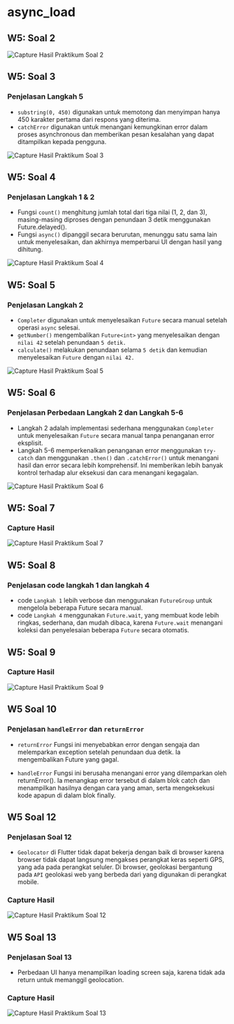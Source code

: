 # async_load

## W5: Soal 2

![Capture Hasil Praktikum Soal 2](./assets/soal2.png)

## W5: Soal 3

### Penjelasan Langkah 5

- `substring(0, 450)` digunakan untuk memotong dan menyimpan hanya 450 karakter pertama dari respons yang diterima.
- `catchError` digunakan untuk menangani kemungkinan error dalam proses asynchronous dan memberikan pesan kesalahan yang dapat ditampilkan kepada pengguna.

![Capture Hasil Praktikum Soal 3](./assets/soal3.gif)

## W5: Soal 4

### Penjelasan Langkah 1 & 2

- Fungsi `count()` menghitung jumlah total dari tiga nilai (1, 2, dan 3), masing-masing diproses dengan penundaan 3 detik menggunakan Future.delayed().
- Fungsi `async()` dipanggil secara berurutan, menunggu satu sama lain untuk menyelesaikan, dan akhirnya memperbarui UI dengan hasil yang dihitung.

![Capture Hasil Praktikum Soal 4](./assets/soal4.gif)

## W5: Soal 5

### Penjelasan Langkah 2

- `Completer` digunakan untuk menyelesaikan `Future` secara manual setelah operasi `async` selesai.
- `getNumber()` mengembalikan `Future<int>` yang menyelesaikan dengan `nilai 42` setelah penundaan `5 detik.`
- `calculate()` melakukan penundaan selama `5 detik` dan kemudian menyelesaikan `Future` dengan `nilai 42.`

![Capture Hasil Praktikum Soal 5](./assets/soal5.gif)

## W5: Soal 6

### Penjelasan Perbedaan Langkah 2 dan Langkah 5-6

- Langkah 2 adalah implementasi sederhana menggunakan `Completer` untuk menyelesaikan `Future` secara manual tanpa penanganan error eksplisit.
- Langkah 5-6 memperkenalkan penanganan error menggunakan `try-catch` dan menggunakan `.then()` dan `.catchError()` untuk menangani hasil dan error secara lebih komprehensif. Ini memberikan lebih banyak kontrol terhadap alur eksekusi dan cara menangani kegagalan.

![Capture Hasil Praktikum Soal 6](./assets/soal6.gif)

## W5: Soal 7

### Capture Hasil

![Capture Hasil Praktikum Soal 7](./assets/soal7.gif)

## W5: Soal 8

### Penjelasan code langkah 1 dan langkah 4

- code `Langkah 1` lebih verbose dan menggunakan `FutureGroup` untuk mengelola beberapa Future secara manual.
- code `Langkah 4` menggunakan `Future.wait`, yang membuat kode lebih ringkas, sederhana, dan mudah dibaca, karena `Future.wait` menangani koleksi dan penyelesaian beberapa `Future` secara otomatis.

## W5: Soal 9

### Capture Hasil

![Capture Hasil Praktikum Soal 9](./assets/soal9.gif)

## W5 Soal 10

### Penjelasan `handleError` dan `returnError`

- `returnError` Fungsi ini menyebabkan error dengan sengaja dan melemparkan exception setelah penundaan dua detik. Ia mengembalikan Future yang gagal.

- `handleError` Fungsi ini berusaha menangani error yang dilemparkan oleh returnError(). Ia menangkap error tersebut di dalam blok catch dan menampilkan hasilnya dengan cara yang aman, serta mengeksekusi kode apapun di dalam blok finally.

## W5 Soal 12

### Penjelasan Soal 12

- `Geolocator` di Flutter tidak dapat bekerja dengan baik di browser karena browser tidak dapat langsung mengakses perangkat keras seperti GPS, yang ada pada perangkat seluler. Di browser, geolokasi bergantung pada `API` geolokasi web yang berbeda dari yang digunakan di perangkat mobile.

### Capture Hasil

![Capture Hasil Praktikum Soal 12](./assets/soal12.gif)

## W5 Soal 13

### Penjelasan Soal 13

- Perbedaan UI hanya menampilkan loading screen saja, karena tidak ada return untuk memanggil geolocation.

### Capture Hasil

![Capture Hasil Praktikum Soal 13](./assets/soal13.gif)
